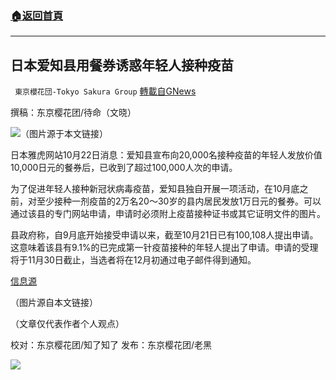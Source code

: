 ###  [:house:返回首頁](https://github.com/ourhimalayas/txt)
---


## 日本爱知县用餐券诱惑年轻人接种疫苗
` 東京櫻花団-Tokyo Sakura Group` [轉載自GNews](https://gnews.org/zh-hans/1612709/)

撰稿：东京樱花团/待命（文晓）

![](https://assets.gnews.org/wp-content/uploads/2021/10/日本爱知县用餐券诱惑年轻人接种疫苗.png)（图片源于本文链接）

日本雅虎网站10月22日消息：爱知县宣布向20,000名接种疫苗的年轻人发放价值10,000日元的餐券后，已收到了超过100,000人次的申请。

为了促进年轻人接种新冠状病毒疫苗，爱知县独自开展一项活动，在10月底之前，对至少接种一剂疫苗的2万名20～30岁的县内居民发放1万日元的餐券。可以通过该县的专门网站申请，申请时必须附上疫苗接种证书或其它证明文件的图片。

县政府称，自9月底开始接受申请以来，截至10月21日已有100,108人提出申请。这意味着该县有9.1%的已完成第一针疫苗接种的年轻人提出了申请。申请的受理将于11月30日截止，当选者将在12月初通过电子邮件得到通知。

[信息源](https://news.yahoo.co.jp/articles/fa7b2d986fdb59fdb6895e1fed76ac6477556bcd)

（图片源自本文链接）

（文章仅代表作者个人观点）

校对：东京樱花团/知了知了
发布：东京樱花团/老黑

![](https://assets.gnews.org/wp-content/uploads/2021/10/image0-1-18-1.png)
